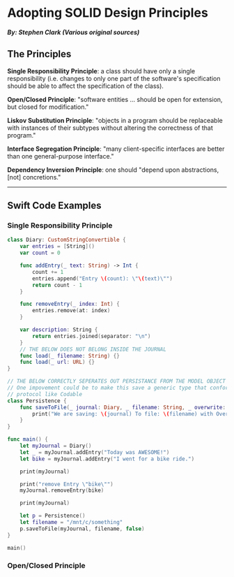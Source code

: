 Adopting SOLID Design Principles
====
***By: Stephen Clark (Various original sources)***

## The Principles

**Single Responsibility Principle**:
a class should have only a single responsibility (i.e. changes to only one part of the software's specification should be able to affect the specification of the class).

**Open/Closed Principle**:
"software entities … should be open for extension, but closed for modification."

**Liskov Substitution Principle**:
"objects in a program should be replaceable with instances of their subtypes without altering the correctness of that program."

**Interface Segregation Principle**:
"many client-specific interfaces are better than one general-purpose interface."

**Dependency Inversion Principle**:
one should "depend upon abstractions, [not] concretions."

****
## Swift Code Examples

### Single Responsibility Principle

```swift
class Diary: CustomStringConvertible {
    var entries = [String]()
    var count = 0

    func addEntry(_ text: String) -> Int {
        count += 1
        entries.append("Entry \(count): \"\(text)\"")
        return count - 1
    }

    func removeEntry(_ index: Int) {
        entries.remove(at: index)
    }

    var description: String {
        return entries.joined(separator: "\n")
    }
    // THE BELOW DOES NOT BELONG INSIDE THE JOURNAL
    func load(_ filename: String) {}
    func load(_ url: URL) {}
}

// THE BELOW CORRECTLY SEPERATES OUT PERSISTANCE FROM THE MODEL OBJECT
// One impovement could be to make this save a generic type that conforms to a
// protocol like Codable
class Persistence {
    func saveToFile(_ journal: Diary, _ filename: String, _ overwrite: Bool = false) {
        print("We are saving: \(journal) To file: \(filename) with Overwrite: \(overwrite)")
    }
}

func main() {
    let myJournal = Diary()
    let _ = myJournal.addEntry("Today was AWESOME!")
    let bike = myJournal.addEntry("I went for a bike ride.")

    print(myJournal)

    print("remove Entry \"bike\"")
    myJournal.removeEntry(bike)

    print(myJournal)

    let p = Persistence()
    let filename = "/mnt/c/something"
    p.saveToFile(myJournal, filename, false)
}

main()

```
### Open/Closed Principle
